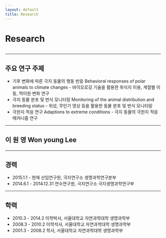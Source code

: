 ```yaml
---
layout: default
title: Research
---
```


<div class="post">
	<h1 class="pageTitle"> Research </h1>
	<img src="{{ '/assets/img/Cute Weddell Seal.jpg' | prepend: site.baseurl }}" alt="">
	<hr>
	<h2>주요 연구 주제 </h2>
		<ul>
		<li>기후 변화에 따른 극지 동물의 행동 반응 Behavioral responses of polar animals to climate changes
			- 바이오로깅 기술을 활용한 취식지 이용, 계절별 이동, 먹이원 변화 연구  </li>
  		<li>극지 동물 분포 및 번식 모니터링 Monitoring of the animal distribution and breeding status
			- 위성, 무인기 영상 등을 활용한 동물 분포 및 번식 모니터링 </li>
  		<li>극한지 적응 연구 Adaptions to extreme conditions     
			- 극지 동물의 극한지 적응 메커니즘 연구</li> 
	</ul>
	<hr>
	<h2>				 이  원  영 Won young Lee			 </hr2>
	<hr>
	<h2> 경력 </h2>
		<ul>
		<li>2015.1.1 - 현재			선임연구원, 극지연구소 생명과학연구본부  </li>
  		<li>2014.6.1 - 2014.12.31		  연수연구원, 극지연구소 극지생명과학연구부</li>
		</ul>
	<hr>
	<h2> 학력 </h2>
		<ul>
		<li>2010.3 - 2014.2			이학박사, 서울대학교 자연과학대학 생명과학부  </li>
  		<li>2008.3 - 2010.2			이학석사, 서울대학교 자연과학대학 생명과학부</li>
		<li>2001.3 - 2008.2			학사, 서울대학교 자연과학대학 생명과학부 </li>
		</ul>


</div>
